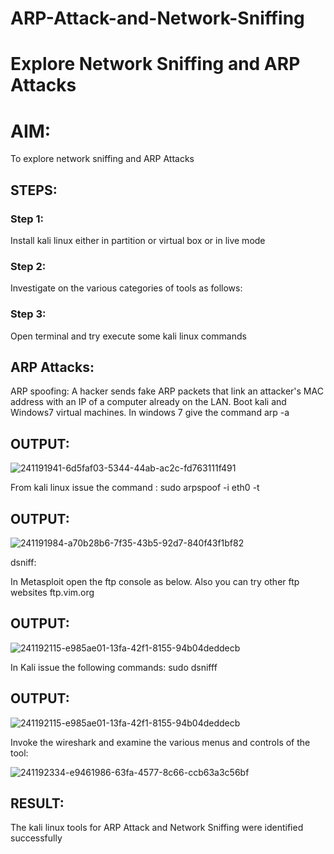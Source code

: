 # ARP-Attack-and-Network-Sniffing
# Explore Network Sniffing and ARP Attacks

# AIM:

To explore network sniffing and ARP Attacks

## STEPS:

### Step 1:

Install kali linux either in partition or virtual box or in live mode

### Step 2:

Investigate on the various categories of tools as follows:


### Step 3:
Open terminal and try execute some kali linux commands

## ARP Attacks:  
ARP spoofing: A hacker sends fake ARP packets that link an attacker's MAC address with an IP of a computer already on the LAN. 
Boot kali and Windows7 virtual machines.
In windows 7 give the command arp -a
## OUTPUT:

![241191941-6d5faf03-5344-44ab-ac2c-fd763111f491](https://github.com/Yogeshvar005/ARP-Attack-and-Network-Sniffing/assets/113497367/2126c09a-4a85-41e0-826a-cbb3b87964b9)

From kali linux issue the command :
sudo arpspoof -i eth0 -t <target system> <gateway>
## OUTPUT:

![241191984-a70b28b6-7f35-43b5-92d7-840f43f1bf82](https://github.com/Yogeshvar005/ARP-Attack-and-Network-Sniffing/assets/113497367/61253e4a-2dd8-41a2-a8a1-caeea1b3b1c7)

 dsniff:






In Metasploit open the ftp console as below. Also you can try other ftp websites ftp.vim.org
## OUTPUT:



![241192115-e985ae01-13fa-42f1-8155-94b04deddecb](https://github.com/Yogeshvar005/ARP-Attack-and-Network-Sniffing/assets/113497367/79ab5047-07f1-4d6a-a5f4-d5b4f503a54b)

In Kali issue the following commands:
sudo dsnifff
## OUTPUT:

![241192115-e985ae01-13fa-42f1-8155-94b04deddecb](https://github.com/Yogeshvar005/ARP-Attack-and-Network-Sniffing/assets/113497367/3472bd7e-2fc7-4e86-a6ef-d341c0476926)


Invoke the wireshark and examine the various menus  and controls of the tool:

![241192334-e9461986-63fa-4577-8c66-ccb63a3c56bf](https://github.com/Yogeshvar005/ARP-Attack-and-Network-Sniffing/assets/113497367/fd045287-3301-40e7-a939-39ea37d0d0c4)

## RESULT:
The kali linux tools for ARP Attack and Network Sniffing were identified successfully
